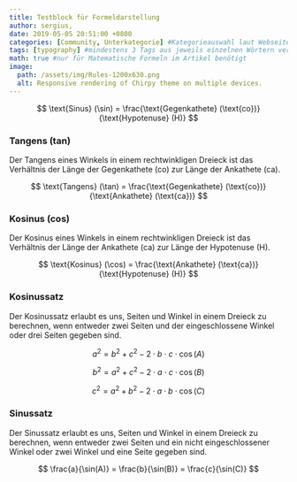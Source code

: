 ```yaml
---
title: Testblock für Formeldarstellung
author: sergius,
date: 2019-05-05 20:51:00 +0800
categories: [Community, Unterkategorie] #Kategorieauswahl laut Webseite bestimmen.
tags: [typography] #mindestens 3 Tags aus jeweils einzelnen Wörtern verfassen
math: true #nur für Matematische Formeln im Artikel benötigt
image:
  path: /assets/img/Rules-1200x630.png
  alt: Responsive rendering of Chirpy theme on multiple devices.
---
```


$$ \text{Sinus} (\sin) = \frac{\text{Gegenkathete} (\text{co})}{\text{Hypotenuse} (H)} $$

### Tangens (tan)
Der Tangens eines Winkels in einem rechtwinkligen Dreieck ist das Verhältnis der Länge der Gegenkathete (co) zur Länge der Ankathete (ca).

$$ \text{Tangens} (\tan) = \frac{\text{Gegenkathete} (\text{co})}{\text{Ankathete} (\text{ca})} $$

### Kosinus (cos)
Der Kosinus eines Winkels in einem rechtwinkligen Dreieck ist das Verhältnis der Länge der Ankathete (ca) zur Länge der Hypotenuse (H).

$$ \text{Kosinus} (\cos) = \frac{\text{Ankathete} (\text{ca})}{\text{Hypotenuse} (H)} $$

### Kosinussatz
Der Kosinussatz erlaubt es uns, Seiten und Winkel in einem Dreieck zu berechnen, wenn entweder zwei Seiten und der eingeschlossene Winkel oder drei Seiten gegeben sind.

$$ a^{2} = b^{2} + c^{2} - 2 \cdot b \cdot c \cdot \cos(A) $$

$$ b^{2} = a^{2} + c^{2} - 2 \cdot a \cdot c \cdot \cos(B) $$

$$ c^{2} = a^{2} + b^{2} - 2 \cdot a \cdot b \cdot \cos(C) $$

### Sinussatz
Der Sinussatz erlaubt es uns, Seiten und Winkel in einem Dreieck zu berechnen, wenn entweder zwei Seiten und ein nicht eingeschlossener Winkel oder zwei Winkel und eine Seite gegeben sind.

$$ \frac{a}{\sin(A)} = \frac{b}{\sin(B)} = \frac{c}{\sin(C)} $$
